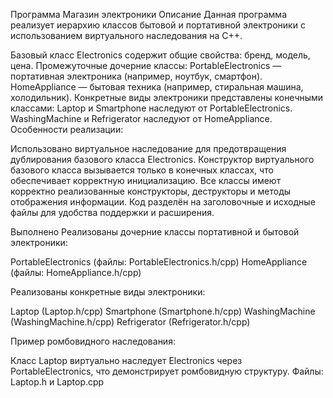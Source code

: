 Программа Магазин электроники
Описание
Данная программа реализует иерархию классов бытовой и портативной электроники с использованием виртуального наследования на C++.

Базовый класс Electronics содержит общие свойства: бренд, модель, цена.
Промежуточные дочерние классы:
PortableElectronics — портативная электроника (например, ноутбук, смартфон).
HomeAppliance — бытовая техника (например, стиральная машина, холодильник).
Конкретные виды электроники представлены конечными классами:
Laptop и Smartphone наследуют от PortableElectronics.
WashingMachine и Refrigerator наследуют от HomeAppliance.
Особенности реализации:

Использовано виртуальное наследование для предотвращения дублирования базового класса Electronics.
Конструктор виртуального базового класса вызывается только в конечных классах, что обеспечивает корректную инициализацию.
Все классы имеют корректно реализованные конструкторы, деструкторы и методы отображения информации.
Код разделён на заголовочные и исходные файлы для удобства поддержки и расширения.

Выполнено
Реализованы дочерние классы портативной и бытовой электроники:

PortableElectronics (файлы: PortableElectronics.h/cpp)
HomeAppliance (файлы: HomeAppliance.h/cpp)

Реализованы конкретные виды электроники:

Laptop (Laptop.h/cpp)
Smartphone (Smartphone.h/cpp)
WashingMachine (WashingMachine.h/cpp)
Refrigerator (Refrigerator.h/cpp)

Пример ромбовидного наследования:

Класс Laptop виртуально наследует Electronics через PortableElectronics, что демонстрирует ромбовидную структуру.
Файлы: Laptop.h и Laptop.cpp
